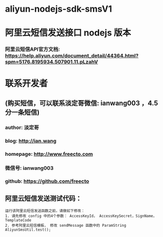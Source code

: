 # aliyun-nodejs-sdk-smsV1

# 阿里云短信发送接口 nodejs 版本
### 阿里云短信API官方文档: https://help.aliyun.com/document_detail/44364.html?spm=5176.8195934.507901.11.pLzahV

# 联系开发者
## (购买短信，可以联系淡定哥微信: ianwang003 ，4.5分一条短信)
### author:  淡定哥
### blog:  http://ian.wang
### homepage:  http://www.freecto.com
### 微信号:  ianwang003
### github:  https://github.com/freecto

## 阿里云短信发送测试代码：

```
运行该阿里云短信发送函数之前，请做如下修改：
1. 请先修改 config 中的4个参数： AccessKeyId， AccessKeySecret，SignName，TemplateCode
2. 参考阿里云短信模板， 修改 sendMessage 函数中的 ParamString
AliyunSmsUtil.test();
```

